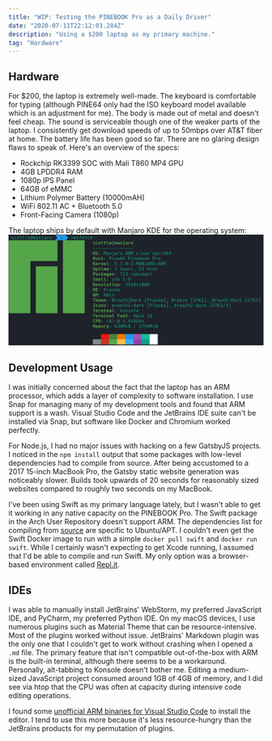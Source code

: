 ```yaml
---
title: "WIP: Testing the PINEBOOK Pro as a Daily Driver"
date: "2020-07-11T22:12:03.284Z"
description: "Using a $200 laptop as my primary machine."
tag: "Hardware"
---
```


## Hardware

For \$200, the laptop is extremely well-made. The keyboard is comfortable for typing (although PINE64 only had the ISO keyboard model available which is an adjustment for me). The body is made out of metal and doesn't feel cheap. The sound is serviceable though one of the weaker parts of the laptop. I consistently get download speeds of up to 50mbps over AT&T fiber at home. The battery life has been good so far. There are no glaring design flaws to speak of. Here's an overview of the specs:

- Rockchip RK3399 SOC with Mali T860 MP4 GPU
- 4GB LPDDR4 RAM
- 1080p IPS Panel
- 64GB of eMMC
- Lithium Polymer Battery (10000mAH)
- WiFi 802.11 AC + Bluetooth 5.0
- Front-Facing Camera (1080p)

The laptop ships by default with Manjaro KDE for the operating system:
![neofetch](./neofetch-cli.png)

## Development Usage

I was initially concerned about the fact that the laptop has an ARM processor, which adds a layer of complexity to software installation. I use Snap for managing many of my development tools and found that ARM support is a wash. Visual Studio Code and the JetBrains IDE suite can't be installed via Snap, but software like Docker and Chromium worked perfectly.

For Node.js, I had no major issues with hacking on a few GatsbyJS projects. I noticed in the `npm install` output that some packages with low-level dependencies had to compile from source. After being accustomed to a 2017 15-inch MacBook Pro, the Gatsby static website generation was noticeably slower. Builds took upwards of 20 seconds for reasonably sized websites compared to roughly two seconds on my MacBook.

I've been using Swift as my primary language lately, but I wasn't able to get it working in any native capacity on the PINEBOOK Pro. The Swift package in the Arch User Repository doesn't support ARM. The dependencies list for compiling from [source](https://github.com/apple/swift) are specific to Ubuntu/APT. I couldn't even get the Swift Docker image to run with a simple `docker pull swift` and `docker run swift`. While I certainly wasn't expecting to get Xcode running, I assumed that I'd be able to compile and run Swift. My only option was a browser-based environment called [Repl.it](https://repl.it/@scottenriquez/swift-hello-world).

## IDEs

I was able to manually install JetBrains' WebStorm, my preferred JavaScript IDE, and PyCharm, my preferred Python IDE. On my macOS devices, I use numerous plugins such as Material Theme that can be resource-intensive. Most of the plugins worked without issue. JetBrains' Markdown plugin was the only one that I couldn't get to work without crashing when I opened a `.md` file. The primary feature that isn't compatible out-of-the-box with ARM is the built-in terminal, although there seems to be a workaround. Personally, alt-tabbing to Konsole doesn't bother me. Editing a medium-sized JavaScript project consumed around 1GB of 4GB of memory, and I did see via htop that the CPU was often at capacity during intensive code editing operations.

I found some [unofficial ARM binaries for Visual Studio Code](https://code.headmelted.com/) to install the editor. I tend to use this more because it's less resource-hungry than the JetBrains products for my permutation of plugins.
